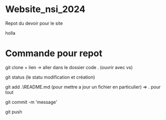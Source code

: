 # Website_nsi_2024
Repot du devoir pour le site 

holla 
# Commande pour repot
git clone + lien
-> aller dans le dossier
code . (ouvrir avec vs)

git status (le statu modification et création)

git add .\README.md (pour mettre a jour un fichier en particulier)  => . pour tout

git commit -m 'message'

git push